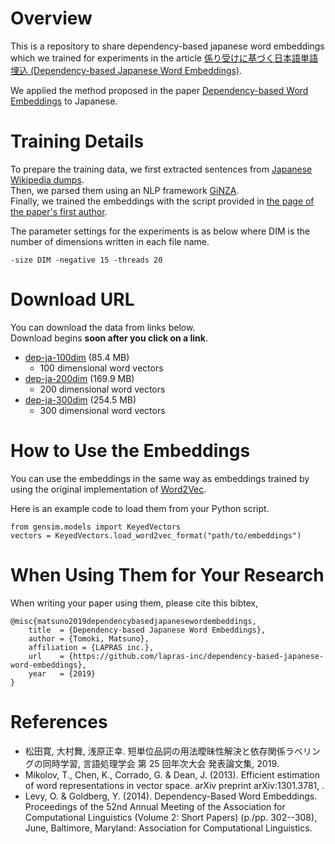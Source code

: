 # Overview
This is a repository to share dependency-based japanese word embeddings which we trained for experiments in the article [係り受けに基づく日本語単語埋込 (Dependency-based Japanese Word Embeddings)](https://ai-lab.lapras.com/nlp/japanese-word-embedding/).

We applied the method proposed in the paper [Dependency-based Word Embeddings](https://www.aclweb.org/anthology/P14-2050) to Japanese.  

# Training Details

To prepare the training data, we first extracted sentences from [Japanese Wikipedia dumps](https://dumps.wikimedia.org/jawiki/).  
Then, we parsed them using an NLP framework [GiNZA](https://github.com/megagonlabs/ginza).  
Finally, we trained the embeddings with the script provided in [the page of the paper's first author](https://levyomer.wordpress.com/2014/04/25/dependency-based-word-embeddings/).  

The parameter settings for the experiments is as below where DIM is the number of dimensions written in each file name.
```
-size DIM -negative 15 -threads 20
```

# Download URL
You can download the data from links below.  
Download begins **soon after you click on a link**.

- [dep-ja-100dim](https://ailab-dependency-based-japanese-word-embeddings.s3-ap-northeast-1.amazonaws.com/Embeddings/dep-ja-100dim) (85.4 MB)
  - 100 dimensional word vectors
- [dep-ja-200dim](https://ailab-dependency-based-japanese-word-embeddings.s3-ap-northeast-1.amazonaws.com/Embeddings/dep-ja-200dim) (169.9 MB)
  - 200 dimensional word vectors
- [dep-ja-300dim](https://ailab-dependency-based-japanese-word-embeddings.s3-ap-northeast-1.amazonaws.com/Embeddings/dep-ja-300dim) (254.5 MB)
  - 300 dimensional word vectors

# How to Use the Embeddings
You can use the embeddings in the same way as embeddings trained by using the original implementation of [Word2Vec](https://code.google.com/archive/p/word2vec/).

Here is an example code to load them from your Python script.

```
from gensim.models import KeyedVectors
vectors = KeyedVectors.load_word2vec_format("path/to/embeddings")
```

# When Using Them for Your Research
When writing your paper using them, please cite this bibtex,


    @misc{matsuno2019dependencybasedjapanesewordembeddings,  
        title  = {Dependency-based Japanese Word Embeddings},  
        author = {Tomoki, Matsuno},  
        affiliation = {LAPRAS inc.},
        url    = {https://github.com/lapras-inc/dependency-based-japanese-word-embeddings},  
        year   = {2019}  
    }  

# References
- 松田寛, 大村舞, 浅原正幸. 短単位品詞の用法曖昧性解決と依存関係ラベリングの同時学習, 言語処理学会 第 25 回年次大会 発表論文集, 2019.  
- Mikolov, T., Chen, K., Corrado, G. & Dean, J. (2013). Efficient estimation of word representations in vector space. arXiv preprint arXiv:1301.3781, .  
- Levy, O. & Goldberg, Y. (2014). Dependency-Based Word Embeddings. Proceedings of the 52nd Annual Meeting of the Association for Computational Linguistics (Volume 2: Short Papers) (p./pp. 302--308), June, Baltimore, Maryland: Association for Computational Linguistics.  
